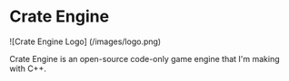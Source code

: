 # Crate Engine
![Crate Engine Logo] (/images/logo.png)

Crate Engine is an open-source code-only game engine that I'm making with C++.
